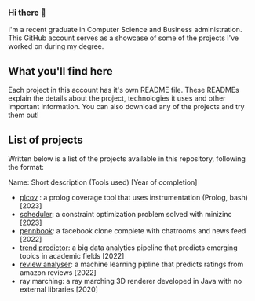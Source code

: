 ### Hi there 👋
I'm a recent graduate in Computer Science and Business administration. This GitHub account serves as a showcase of some of the projects I've worked on during my degree.

## What you'll find here
Each project in this account has it's own README file. These READMEs explain the details about the project, technologies it uses and other important information. You can also download any of the projects and try them out!

## List of projects
Written below is a list of the projects available in this repository, following the format:

Name: Short description (Tools used) \[Year of completion\]

- [plcov](/plcov) : a prolog coverage tool that uses instrumentation (Prolog, bash) [2023]
- [scheduler](/scheduler): a constraint optimization problem solved with minizinc [2023]
- [pennbook](/pennbook): a facebook clone complete with chatrooms and news feed [2022]
- [trend predictor](/trend%20predictor): a big data analytics pipeline that predicts emerging topics in academic fields [2022]
- [review analyser](/review%20analyser): a machine learning pipline that predicts ratings from amazon reviews [2022]
- ray marching: a ray marching 3D renderer developed in Java with no external libraries [2020]
